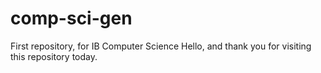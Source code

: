 # comp-sci-gen
First repository, for IB Computer Science
Hello, and thank you for visiting this repository today. 
